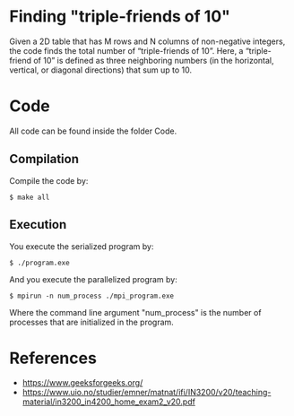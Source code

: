 # Finding "triple-friends of 10"

Given a 2D table that has M rows and N columns of non-negative integers,
the code finds the total number of “triple-friends of 10”. Here, a “triple-friend
of 10” is defined as three neighboring numbers (in the horizontal, vertical, or
diagonal directions) that sum up to 10.

# Code
All code can be found inside the folder Code.

## Compilation
Compile the code by:
```
$ make all
```

## Execution
You execute the serialized program by:
```
$ ./program.exe
```

And you execute the parallelized program by:
```
$ mpirun -n num_process ./mpi_program.exe
```
Where the command line argument "num_process" is the number of processes that are initialized in the program.  

# References

- https://www.geeksforgeeks.org/
- https://www.uio.no/studier/emner/matnat/ifi/IN3200/v20/teaching-material/in3200_in4200_home_exam2_v20.pdf
